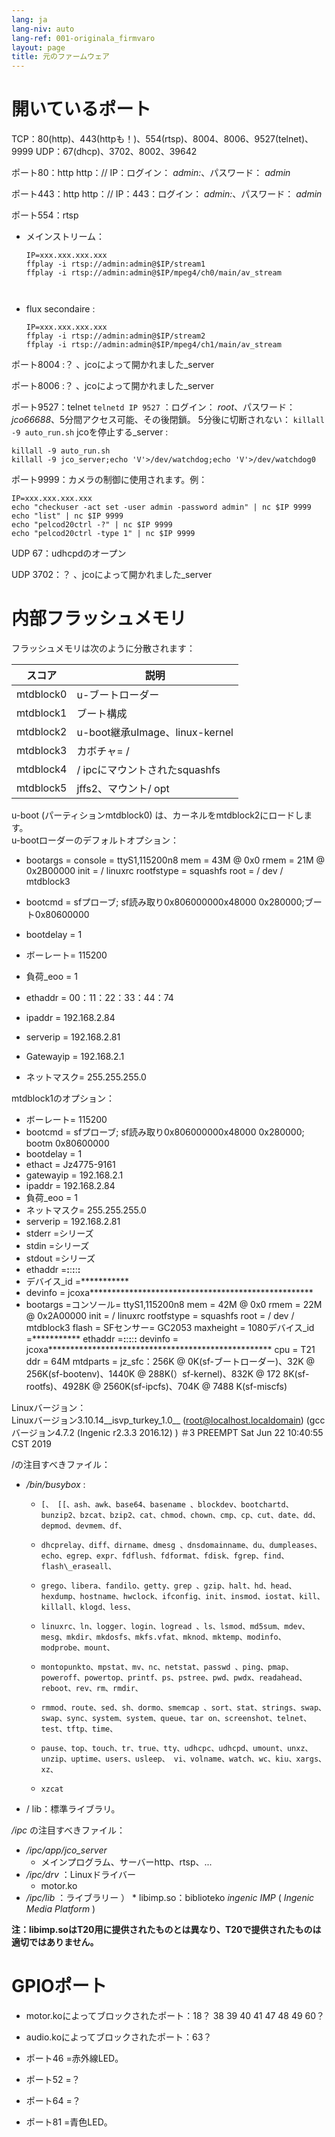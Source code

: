 ```yaml
---
lang: ja
lang-niv: auto
lang-ref: 001-originala_firmvaro
layout: page
title: 元のファームウェア
---
```


# 開いているポート

TCP：80(http)、443(httpも！)、554(rtsp)、8004、8006、9527(telnet)、9999
UDP：67(dhcp)、3702、8002、39642

ポート80：http
http：// IP：ログイン： _admin:_、パスワード： _admin_

ポート443：http
http：// IP：443：ログイン： _admin:_、パスワード： _admin_

ポート554：rtsp
* メインストリーム： 

    ```
    IP=xxx.xxx.xxx.xxx
    ffplay -i rtsp://admin:admin@$IP/stream1
    ffplay -i rtsp://admin:admin@$IP/mpeg4/ch0/main/av_stream



    ```
* flux secondaire :



    ```
    IP=xxx.xxx.xxx.xxx
    ffplay -i rtsp://admin:admin@$IP/stream2
    ffplay -i rtsp://admin:admin@$IP/mpeg4/ch1/main/av_stream
    ````

ポート8004 :？ 、jcoによって開かれました_server



ポート8006 :？ 、jcoによって開かれました_server




ポート9527：telnet
`telnetd IP 9527` ：ログイン： _root_、パスワード： _jco66688_、5分間アクセス可能、その後閉鎖。
5分後に切断されない： `killall -9 auto_run.sh`
jcoを停止する_server : 
 
 

```
killall -9 auto_run.sh
killall -9 jco_server;echo 'V'>/dev/watchdog;echo 'V'>/dev/watchdog0
```

ポート9999：カメラの制御に使用されます。例：

```
IP=xxx.xxx.xxx.xxx
echo "checkuser -act set -user admin -password admin" | nc $IP 9999
echo "list" | nc $IP 9999
echo "pelcod20ctrl -?" | nc $IP 9999
echo "pelcod20ctrl -type 1" | nc $IP 9999
```

UDP 67：udhcpdのオープン

UDP 3702：？ 、jcoによって開かれました_server




# 内部フラッシュメモリ
フラッシュメモリは次のように分散されます：

スコア|説明|
--- | --- |
mtdblock0 | u-ブートローダー|
mtdblock1 |ブート構成|
mtdblock2 | u-boot継承uImage、linux-kernel |
mtdblock3 |カボチャ= / |
mtdblock4 | / ipcにマウントされたsquashfs |
mtdblock5 | jffs2、マウント/ opt |

u-boot (パーティションmtdblock0) は、カーネルをmtdblock2にロードします。  
u-bootローダーのデフォルトオプション：  
* bootargs = console = ttyS1,115200n8 mem = 43M @ 0x0 rmem = 21M @ 0x2B00000 init = / linuxrc rootfstype = squashfs root = / dev / mtdblock3


* bootcmd = sfプローブ; sf読み取り0x806000000x48000 0x280000;ブート0x80600000


* bootdelay = 1


* ボーレート= 115200


* 負荷\_eoo = 1


* ethaddr = 00：11：22：33：44：74


* ipaddr = 192.168.2.84


* serverip = 192.168.2.81


* Gatewayip = 192.168.2.1


* ネットマスク= 255.255.255.0



mtdblock1のオプション：
* ボーレート= 115200
* bootcmd = sfプローブ; sf読み取り0x806000000x48000 0x280000; bootm 0x80600000
* bootdelay = 1
* ethact = Jz4775-9161
* gatewayip = 192.168.2.1
* ipaddr = 192.168.2.84
* 負荷\_eoo = 1
* ネットマスク= 255.255.255.0
* serverip = 192.168.2.81
* stderr =シリーズ
* stdin =シリーズ
* stdout =シリーズ
* ethaddr =**:**:**:**:**:**
* デバイス\_id =***********
* devinfo = jcoxa***************************************************
* bootargs =コンソール= ttyS1,115200n8 mem = 42M @ 0x0 rmem = 22M @ 0x2A00000 init = / linuxrc rootfstype = squashfs root = / dev / mtdblock3 flash = SFセンサー= GC2053 maxheight = 1080デバイス\_id =*********** ethaddr =**:**:**:**:**:** devinfo = jcoxa*************************************************** cpu = T21 ddr = 64M mtdparts = jz\_sfc：256K @ 0K(sf-ブートローダー)、32K @ 256K(sf-bootenv)、1440K @ 288K(）sf-kernel)、832K @ 172 8K(sf-rootfs)、4928K @ 2560K(sf-ipcfs)、704K @ 7488 K(sf-miscfs)


Linuxバージョン：  
Linuxバージョン3.10.14\_\_isvp\_turkey\_1.0\_\_ (root@localhost.localdomain) (gccバージョン4.7.2 (Ingenic r2.3.3 2016.12) ) ＃3 PREEMPT Sat Jun 22 10:40:55 CST 2019


/の注目すべきファイル：
* _/bin/busybox_ : 
  *     [、 [[、ash、awk、base64、basename 、blockdev、bootchartd、bunzip2、bzcat、bzip2、cat、chmod、chown、cmp、cp、cut、date、dd、depmod、devmem、df、
  *     dhcprelay、diff、dirname、dmesg 、dnsdomainname、du、dumpleases、echo、egrep、expr、fdflush、fdformat、fdisk、fgrep、find、flash\_eraseall、
  *     grego、libera、fandilo、getty、grep 、gzip、halt、hd、head、hexdump、hostname、hwclock、ifconfig、init、insmod、iostat、kill、killall、klogd、less、
  *     linuxrc、ln、logger、login、logread 、ls、lsmod、md5sum、mdev、mesg、mkdir、mkdosfs、mkfs.vfat、mknod、mktemp、modinfo、modprobe、mount、
  *     montopunkto、mpstat、mv、nc、netstat、passwd 、ping、pmap、poweroff、powertop、printf、ps、pstree、pwd、pwdx、readahead、reboot、rev、rm、rmdir、
  *     rmmod、route、sed、sh、dormo、smemcap 、sort、stat、strings、swap、swap、sync、system、system、queue、tar on、screenshot、telnet、test、tftp、time、
  *     pause、top、touch、tr、true、tty、udhcpc、udhcpd、umount、unxz、unzip、uptime、users、usleep、 vi、volname、watch、wc、kiu、xargs、xz、
  *     xzcat

* / lib：標準ライブラリ。



 _/ipc_ の注目すべきファイル：
* _/ipc/app/jco\_server_
  * メインプログラム、サーバーhttp、rtsp、...
* _/ipc/drv_ ：Linuxドライバー
  * motor.ko
* _/ipc/lib_ ：ライブラリー
）  * libimp.so：biblioteko _ingenic_ _IMP_ ( _Ingenic Media Platform_ )


**注：libimp.soはT20用に提供されたものとは異なり、T20で提供されたものは適切ではありません。**

# GPIOポート

* motor.koによってブロックされたポート：18？ 38 39 40 41 47 48 49 60？


* audio.koによってブロックされたポート：63？


* ポート46 =赤外線LED。


* ポート52 =？


* ポート64 =？


* ポート81 =青色LED。




